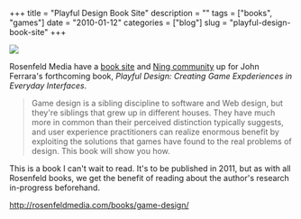 +++
title = "Playful Design Book Site"
description = ""
tags = ["books", "games"]
date = "2010-01-12"
categories = ["blog"]
slug = "playful-design-book-site"
+++



  <div class="notebook-screenshot"><a href="http://rosenfeldmedia.com/books/game-design/"><img src="/media/bluga/wt4b4cc414dc264_large.jpg"/></a></div><p>Rosenfeld Media have a <a href="http://rosenfeldmedia.com/books/game-design/">book site</a> and <a href="http://playfuldesign.ning.com/">Ning community</a> up for John Ferrara's forthcoming book, <em>Playful Design: Creating Game Expderiences in Everyday Interfaces</em>.</p>

<p><blockquote>Game design is a sibling discipline to software and Web design, but they're siblings that grew up in different houses.  They have much more in common than their perceived distinction typically suggests, and user experience practitioners can realize enormous benefit by exploiting the solutions that games have found to the real problems of design.  This book will show you how. </blockquote></p>

<p>This is a book I can't wait to read. It's to be published in 2011, but as with all Rosenfeld books, we get the benefit of reading about the author's research in-progress beforehand.</p>

    
  <a href="http://rosenfeldmedia.com/books/game-design/">http://rosenfeldmedia.com/books/game-design/</a>
